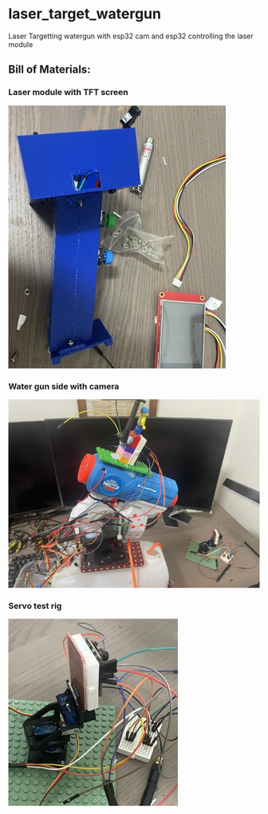 # laser_target_watergun
Laser Targetting watergun with esp32 cam and esp32 controlling the laser module

## Bill of Materials:

### Laser module with TFT screen
![laser_module_handset](https://github.com/jonathanrandall/laser_target_watergun/blob/main/pictures/handset_photo.JPEG)

### Water gun side with camera
![watergun_side](https://github.com/jonathanrandall/laser_target_watergun/blob/main/pictures/watergun_photo.JPEG)

### Servo test rig
![test_rig](https://github.com/jonathanrandall/laser_target_watergun/blob/main/pictures/test_rig_photo.JPEG)


